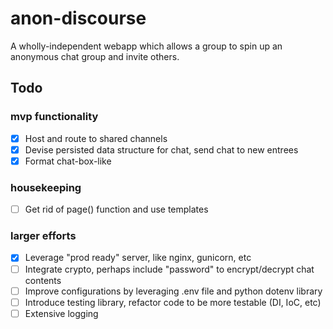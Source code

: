 # anon-discourse

A wholly-independent webapp which allows a group to spin up an anonymous chat group and invite others.

## Todo

### mvp functionality
- [x] Host and route to shared channels
- [x] Devise persisted data structure for chat, send chat to new entrees
- [x] Format chat-box-like

### housekeeping
- [ ] Get rid of page() function and use templates

### larger efforts
- [x] Leverage "prod ready" server, like nginx, gunicorn, etc
- [ ] Integrate crypto, perhaps include "password" to encrypt/decrypt chat contents
- [ ] Improve configurations by leveraging .env file and python dotenv library
- [ ] Introduce testing library, refactor code to be more testable (DI, IoC, etc)
- [ ] Extensive logging
